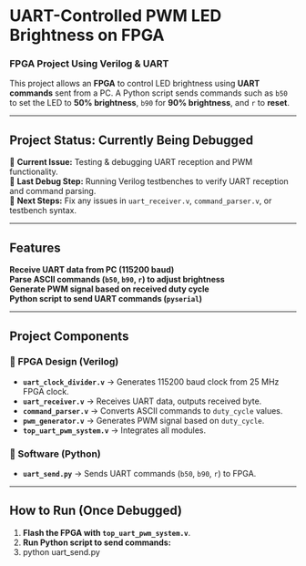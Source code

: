 # UART-Controlled PWM LED Brightness on FPGA
### FPGA Project Using Verilog & UART

This project allows an **FPGA** to control LED brightness using **UART commands** sent from a PC. A Python script sends commands such as `b50` to set the LED to **50% brightness**, `b90` for **90% brightness**, and `r` to **reset**. 

---

## Project Status: **Currently Being Debugged**
🔹 **Current Issue:** Testing & debugging UART reception and PWM functionality.  
🔹 **Last Debug Step:** Running Verilog testbenches to verify UART reception and command parsing.  
🔹 **Next Steps:** Fix any issues in `uart_receiver.v`, `command_parser.v`, or testbench syntax.

---

## Features
**Receive UART data from PC (115200 baud)**  
**Parse ASCII commands (`b50`, `b90`, `r`) to adjust brightness**  
**Generate PWM signal based on received duty cycle**  
**Python script to send UART commands (`pyserial`)**  

---

## Project Components
### 🔹 FPGA Design (Verilog)
- **`uart_clock_divider.v`** → Generates 115200 baud clock from 25 MHz FPGA clock.
- **`uart_receiver.v`** → Receives UART data, outputs received byte.
- **`command_parser.v`** → Converts ASCII commands to `duty_cycle` values.
- **`pwm_generator.v`** → Generates PWM signal based on `duty_cycle`.
- **`top_uart_pwm_system.v`** → Integrates all modules.

### 🔹 Software (Python)
- **`uart_send.py`** → Sends UART commands (`b50`, `b90`, `r`) to FPGA.

---

## How to Run (Once Debugged)
1. **Flash the FPGA with `top_uart_pwm_system.v`**.
2. **Run Python script to send commands:**
3. 
   python uart_send.py
